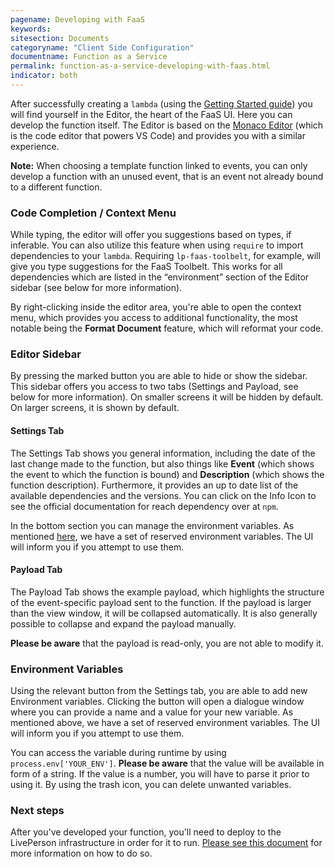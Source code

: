 ```yaml
---
pagename: Developing with FaaS
keywords:
sitesection: Documents
categoryname: "Client Side Configuration"
documentname: Function as a Service
permalink: function-as-a-service-developing-with-faas.html
indicator: both
---
```


After successfully creating a `lambda` (using the [Getting Started guide](function-as-a-service-getting-started.html)) you will find yourself in the Editor, the heart of the FaaS UI. Here you can develop the function itself. The Editor is based on the [Monaco Editor](https://microsoft.github.io/monaco-editor/index.html) (which is the code editor that powers VS Code) and provides you with a similar experience.

**Note:** When choosing a template function linked to events, you can only develop a function with an unused event, that is an event not already bound to a different function.

### Code Completion / Context Menu

While typing, the editor will offer you suggestions based on types, if inferable. You can also utilize this feature when using `require` to import dependencies to your `lambda`. Requiring `lp-faas-toolbelt`, for example, will give you type suggestions for the FaaS Toolbelt. This works for all dependencies which are listed in the “environment” section of the Editor sidebar (see below for more information).

By right-clicking inside the editor area, you're able to open the context menu, which provides you access to additional functionality, the most notable being the **Format Document** feature, which will reformat your code.

### Editor Sidebar

By pressing the marked button you are able to hide or show the sidebar. This sidebar offers you access to two tabs (Settings and Payload, see below for more information). On smaller screens it will be hidden by default. On larger screens, it is shown by default.

#### Settings Tab

The Settings Tab shows you general information, including the date of the last change made to the function, but also things like **Event** (which shows the event to which the function is bound) and **Description** (which shows the function description). Furthermore, it provides an up to date list of the available dependencies and the versions. You can click on the Info Icon to see the official documentation for reach dependency over at `npm`.

In the bottom section you can manage the environment variables. As mentioned [here](function-as-a-service-getting-started.html#before-getting-started), we have a set of reserved environment variables. The UI will inform you if you attempt to use them.

#### Payload Tab

The Payload Tab shows the example payload, which highlights the structure of the event-specific payload sent to the function. If the payload is larger than the view window, it will be collapsed automatically. It is also generally possible to collapse and expand the payload manually.

**Please be aware** that the payload is read-only, you are not able to modify it.

### Environment Variables

Using the relevant button from the Settings tab, you are able to add new Environment variables. Clicking the button will open a dialogue window where you can provide a name and a value for your new variable. As mentioned above, we have a set of reserved environment variables. The UI will inform you if you attempt to use them.

You can access the variable during runtime by using `process.env['YOUR_ENV']`. **Please be aware** that the value will be available in form of a string. If the value is a number, you will have to parse it prior to using it. By using the trash icon, you can delete unwanted variables.

### Next steps

After you've developed your function, you'll need to deploy to the LivePerson infrastructure in order for it to run. [Please see this document](function-as-a-service-deploying-functions.html) for more information on how to do so.
